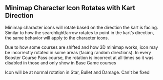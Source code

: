 ## Minimap Character Icon Rotates with Kart Direction

Minimap character icons will rotate based on the direction the kart is facing. Similar to how the searchlight/arrow rotates to point in the kart’s direction, the same behavior will apply to the character icons.

Due to how some courses are shifted and how 3D minimap works, icon may be incorrectly rotated in some areas (facing random directions). In every Booster Course Pass course, the rotation is incorrect at all times so it was disabled in those and only show in Base Game courses

Icon will be at normal rotation in Star, Bullet and Damage. Can't be fixed